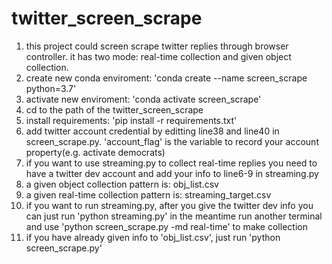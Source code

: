 # twitter_screen_scrape
1. this project could screen scrape twitter replies through browser controller. it has two mode: real-time collection and given object collection.
2. create new conda enviroment: 'conda create --name screen_scrape python=3.7'
3. activate new enviroment: 'conda activate screen_scrape'
4. cd to the path of the twitter_screen_scrape
5. install requirements: 'pip install -r requirements.txt'
6. add twitter account credential by editting line38 and line40 in screen_scrape.py. 'account_flag' is the variable to record your account property(e.g. activate democrats)
7. if you want to use streaming.py to collect real-time replies you need to have a twitter dev account and add your info to line6-9 in streaming.py
8. a given object collection pattern is: obj_list.csv
9. a given real-time collection pattern is: streaming_target.csv
10. if you want to run streaming.py, after you give the twitter dev info you can just run 'python streaming.py' in the meantime run another terminal and use 'python screen_scrape.py -md real-time' to make collection
11. if you have already given info to 'obj_list.csv', just run 'python screen_scrape.py'
